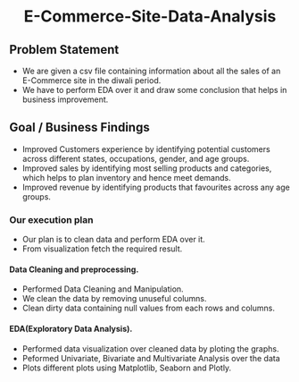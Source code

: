 <h1 align="center">E-Commerce-Site-Data-Analysis</h1>

## Problem Statement
- We are given a csv file containing information about all the sales of an E-Commerce site in the diwali period.
- We have to perform EDA over it and draw some conclusion  that helps in business improvement.
  
## Goal / Business Findings
- Improved Customers experience by identifying potential customers across different states, occupations, gender, and age groups.
- Improved sales by identifying most selling products and categories, which helps to plan inventory and hence meet demands.
- Improved revenue by identifying products that favourites across any age groups.
  
### Our execution plan
- Our plan is to clean data and perform EDA over it.
- From visualization fetch the required result.

#### Data Cleaning and preprocessing.
- Performed Data Cleaning and Manipulation.
- We clean the data by removing unuseful columns.
- Clean dirty data containing null values from each rows and columns.

#### EDA(Exploratory Data Analysis).
- Performed data visualization over cleaned data by ploting the graphs.
- Peformed Univariate, Bivariate and Multivariate Analysis over the data
- Plots different plots using Matplotlib, Seaborn and Plotly.
